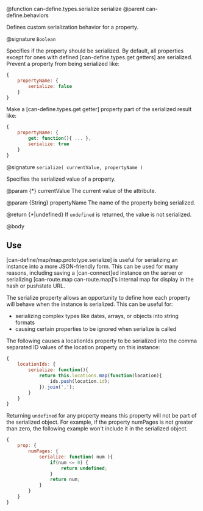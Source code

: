 @function can-define.types.serialize serialize
@parent can-define.behaviors

Defines custom serialization behavior for a property.

@signature `Boolean`

Specifies if the property should be serialized.  By default, all properties except for
ones with defined [can-define.types.get getters] are serialized. Prevent a property
from being serialized like:

```js
{
	propertyName: {
	    serialize: false
	}
}
```

Make a [can-define.types.get getter] property part of the serialized result like:

```js
{
	propertyName: {
	    get: function(){ ... },
	    serialize: true
	}
}
```

@signature `serialize( currentValue, propertyName )`

Specifies the serialized value of a property.

@param {*} currentValue The current value of the attribute.

@param {String} propertyName The name of the property being serialized.

@return {*|undefined} If `undefined` is returned, the value is not serialized.

@body

## Use

[can-define/map/map.prototype.serialize] is useful for serializing an instance into
a more JSON-friendly form.  This can be used for many reasons, including saving a
[can-connect]ed instance on the server or serializing [can-route.map can-route.map]'s internal
map for display in the hash or pushstate URL.

The serialize property allows an opportunity to define how
each property will behave when the instance is serialized.  This can be useful for:

- serializing complex types like dates, arrays, or objects into string formats
- causing certain properties to be ignored when serialize is called

The following causes a locationIds property to be serialized into
the comma separated ID values of the location property on this instance:

```js
{
	locationIds: {
	    serialize: function(){
	        return this.locations.map(function(location){
	            ids.push(location.id);
	        }).join(',');
	    }
	}
}
```

Returning `undefined` for any property means this property will not be part of the serialized
object.  For example, if the property numPages is not greater than zero, the following example
won't include it in the serialized object.

```js
{
	prop: {
	    numPages: {
	        serialize: function( num ){
	            if(num <= 0) {
	            	return undefined;
	            }
	            return num;
	        }
	    }
	}
}
```
